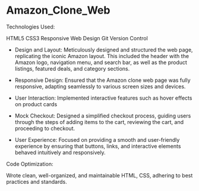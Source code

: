 # Amazon_Clone_Web
Technologies Used:

HTML5
CSS3
Responsive Web Design
Git Version Control

  *  Design and Layout: 
        Meticulously designed and structured the web page, replicating the iconic Amazon layout. This included the header with the Amazon logo, navigation menu, 
        and search bar, as well as the product listings, featured deals, and category sections.

  *  Responsive Design: 
        Ensured that the Amazon clone web page was fully responsive, adapting seamlessly to various screen sizes and devices.

  *  User Interaction: 
        Implemented interactive features such as hover effects on product cards

  *  Mock Checkout: 
        Designed a simplified checkout process, guiding users through the steps of adding items to the cart, reviewing the cart, and proceeding to checkout.

  *  User Experience: 
        Focused on providing a smooth and user-friendly experience by ensuring that buttons, links, and interactive elements behaved intuitively and responsively.

Code Optimization: 

Wrote clean, well-organized, and maintainable HTML, CSS, adhering to best practices and standards.


